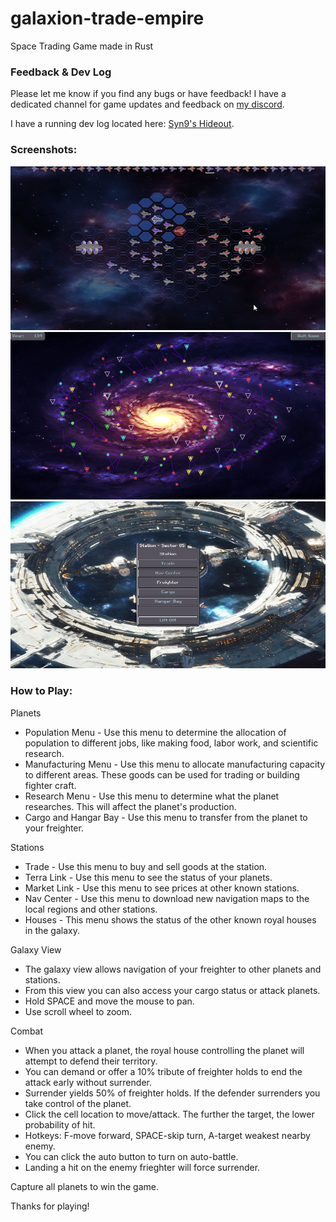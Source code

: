 # galaxion-trade-empire
Space Trading Game made in Rust

### Feedback & Dev Log
Please let me know if you find any bugs or have feedback! I have a dedicated channel for game updates and feedback on [my discord](https://discord.gg/rksRVtnF).

I have a running dev log located here: [Syn9's Hideout](https://syn9.thehideoutgames.com/).

### Screenshots:
![](https://github.com/Syn-Nine/galaxion-trade-empire/blob/main/screenshots/battle-combat.gif)
![](https://github.com/Syn-Nine/galaxion-trade-empire/blob/main/screenshots/galaxy.png)
![](https://github.com/Syn-Nine/galaxion-trade-empire/blob/main/screenshots/station.png)

### How to Play:
Planets
- Population Menu - Use this menu to determine the allocation of population to different jobs, like making food, labor work, and scientific research.
- Manufacturing Menu - Use this menu to allocate manufacturing capacity to different areas. These goods can be used for trading or building fighter craft.
- Research Menu - Use this menu to determine what the planet researches. This will affect the planet's production.
- Cargo and Hangar Bay - Use this menu to transfer from the planet to your freighter.

Stations
- Trade - Use this menu to buy and sell goods at the station.
- Terra Link - Use this menu to see the status of your planets.
- Market Link - Use this menu to see prices at other known stations.
- Nav Center - Use this menu to download new navigation maps to the local regions and other stations.
- Houses - This menu shows the status of the other known royal houses in the galaxy.

Galaxy View
- The galaxy view allows navigation of your freighter to other planets and stations.
- From this view you can also access your cargo status or attack planets.
- Hold SPACE and move the mouse to pan.
- Use scroll wheel to zoom.

Combat
- When you attack a planet, the royal house controlling the planet will attempt to defend their territory.
- You can demand or offer a 10% tribute of freighter holds to end the attack early without surrender.
- Surrender yields 50% of freighter holds. If the defender surrenders you take control of the planet.
- Click the cell location to move/attack. The further the target, the lower probability of hit.
- Hotkeys: F-move forward, SPACE-skip turn, A-target weakest nearby enemy.
- You can click the auto button to turn on auto-battle.
- Landing a hit on the enemy frieghter will force surrender.

Capture all planets to win the game.

Thanks for playing!
